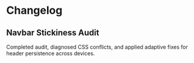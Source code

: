 # Changelog

## Navbar Stickiness Audit
Completed audit, diagnosed CSS conflicts, and applied adaptive fixes for header persistence across devices.
